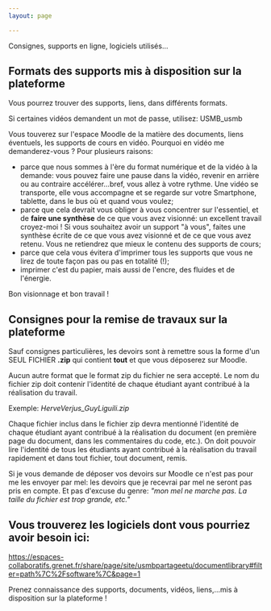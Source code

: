 ```yaml
---
layout: page

---
```


Consignes, supports en ligne, logiciels utilisés...

## Formats des supports mis à disposition sur la plateforme

Vous pourrez trouver des supports, liens, dans différents formats.

Si certaines vidéos demandent un mot de passe, utilisez: USMB_usmb

Vous touverez sur l'espace Moodle de la matière des documents, liens éventuels, les supports de cours en vidéo. Pourquoi en vidéo me demanderez-vous ? Pour plusieurs raisons:

*   parce que nous sommes à l'ère du format numérique et de la vidéo à la demande: vous pouvez faire une pause dans la vidéo, revenir en arrière ou au contraire accélérer...bref, vous allez à votre rythme. Une vidéo se transporte, elle vous accompagne et se regarde sur votre Smartphone, tablette, dans le bus où et quand vous voulez;
*   parce que cela devrait vous obliger à vous concentrer sur l'essentiel, et de **faire une synthèse** de ce que vous avez visionné: un excellent travail croyez-moi ! Si vous souhaitez avoir un support "à vous", faites une synthèse écrite de ce que vous avez visionné et de ce que vous avez retenu. Vous ne retiendrez que mieux le contenu des supports de cours;
*   parce que cela vous évitera d'imprimer tous les supports que vous ne lirez de toute façon pas ou pas en totalité (!);
*   imprimer c'est du papier, mais aussi de l'encre, des fluides et de l'énergie.

Bon visionnage et bon travail !


## Consignes pour la remise de travaux sur la plateforme

Sauf consignes particulières, les devoirs sont à remettre sous la forme d'un SEUL FICHIER **.zip** qui contient **tout** et que vous déposerez sur Moodle. 

Aucun autre format que le format zip du fichier ne sera accepté. Le nom du fichier zip doit contenir l'identité de chaque étudiant ayant contribué à la réalisation du travail.

Exemple: *HerveVerjus_GuyLiguili.zip*

Chaque fichier inclus dans le fichier zip devra mentionné l'identité de chaque étudiant ayant contribué à la réalisation du document (en première page du document, dans les commentaires du code, etc.). On doit pouvoir lire l'identité de tous les étudiants ayant contribué à la réalisation du travail rapidement et dans tout fichier, tout document, remis.

Si je vous demande de déposer vos devoirs sur Moodle ce n'est pas pour me les envoyer par mel: les devoirs que je recevrai par mel ne seront pas pris en compte. Et pas d'excuse du genre: *"mon mel ne marche pas. La taille du fichier est trop grande, etc."*

## Vous trouverez les logiciels dont vous pourriez avoir besoin ici:

<https://espaces-collaboratifs.grenet.fr/share/page/site/usmbpartageetu/documentlibrary#filter=path%7C%2Fsoftware%7C&page=1>


Prenez connaissance des supports, documents, vidéos, liens,...mis à disposition sur la plateforme !



